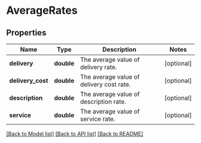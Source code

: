 # AverageRates

## Properties
Name | Type | Description | Notes
------------ | ------------- | ------------- | -------------
**delivery** | **double** | The average value of delivery rate. | [optional] 
**delivery_cost** | **double** | The average value of delivery cost rate. | [optional] 
**description** | **double** | The average value of description rate. | [optional] 
**service** | **double** | The average value of service rate. | [optional] 

[[Back to Model list]](../../README.md#documentation-for-models) [[Back to API list]](../../README.md#documentation-for-api-endpoints) [[Back to README]](../../README.md)

